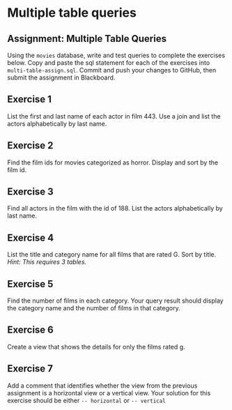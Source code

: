 # Multiple table queries

## Assignment: Multiple Table Queries 

Using the `movies` database, write and test queries to complete the exercises below.  Copy and paste the sql statement for each of the exercises into `multi-table-assign.sql`. Commit and push your changes to GitHub, then submit the assignment in Blackboard.

## Exercise 1

List the first and last name of each actor in film 443.  Use a join and list the actors alphabetically by last name.

## Exercise 2

Find the film ids for movies categorized as horror. Display and sort by the film id.

## Exercise 3

Find all actors in the film with the id of 188.  List the actors alphabetically by last name.

## Exercise 4

List the title and category name for all films that are rated G. Sort by title.   *Hint:  This requires 3 tables.*

## Exercise 5

Find the number of films in each category.  Your query result should display the category name  and the number of films in that category.

## Exercise 6

Create a view that shows the details for only the films rated g.

## Exercise 7

Add a comment that identifies whether the view from the previous assignment is a horizontal view or a vertical view.  Your solution for this exercise should be either
`-- horizontal` or `-- vertical`
